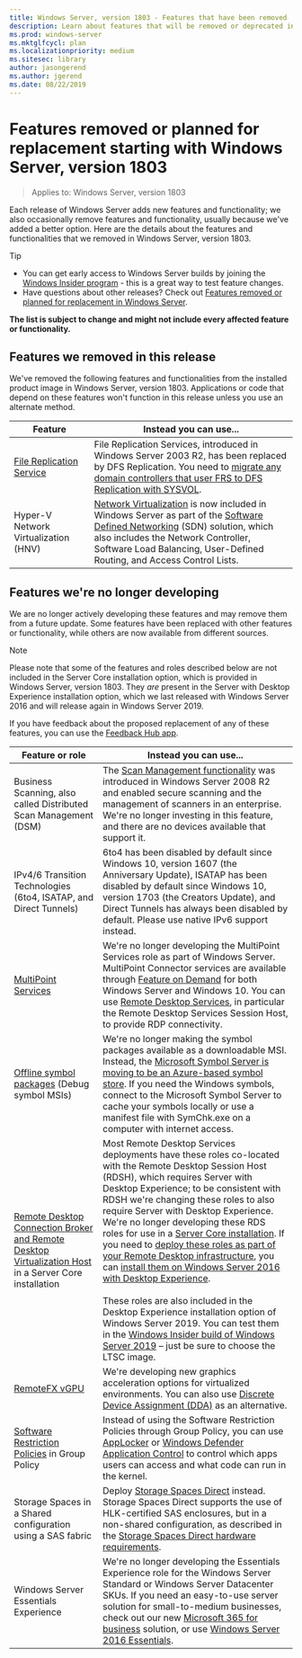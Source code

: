 ```yaml
---
title: Windows Server, version 1803 - Features that have been removed
description: Learn about features that will be removed or deprecated in Windows Server, version 1803, or a future release
ms.prod: windows-server
ms.mktglfcycl: plan
ms.localizationpriority: medium
ms.sitesec: library
author: jasongerend
ms.author: jgerend
ms.date: 08/22/2019
---
```

# Features removed or planned for replacement starting with Windows Server, version 1803

> Applies to: Windows Server, version 1803

Each release of Windows Server adds new features and functionality; we also occasionally remove features and functionality, usually because we've added a better option. Here are the details about the features and functionalities that we removed in Windows Server, version 1803.   

> [!TIP]
> - You can get early access to Windows Server builds by joining the [Windows Insider program](https://insider.windows.com) - this is a great way to test feature changes.
> - Have questions about other releases? Check out [Features removed or planned for replacement in Windows Server](../get-started-19/removed-features.md).

**The list is subject to change and might not include every affected feature or functionality.** 

## Features we removed in this release

We've removed the following features and functionalities from the installed product image in Windows Server, version 1803. Applications or code that depend on these features won't function in this release unless you use an alternate method.   

| Feature	 | Instead you can use... |
| ----------- | -------------------- |
| [File Replication Service](https://support.microsoft.com/en-us/help/4025991/windows-server-version-1709-no-longer-supports-frs)|File Replication Services, introduced in Windows Server 2003 R2, has been replaced by DFS Replication. You need to [migrate any domain controllers that user FRS to DFS Replication with SYSVOL](https://blogs.technet.microsoft.com/filecab/2014/06/25/streamlined-migration-of-frs-to-dfsr-sysvol/). |
| Hyper-V Network Virtualization (HNV)|[Network Virtualization](../networking/sdn/technologies/hyper-v-network-virtualization/whats-new-hyperv-network-virtualization-windows-server.md) is now included in Windows Server as part of the [Software Defined Networking](../networking/sdn/software-defined-networking.md) (SDN) solution, which also includes the Network Controller, Software Load Balancing, User-Defined Routing, and Access Control Lists. |

## Features we're no longer developing

We are no longer actively developing these features and may remove them from a future update. Some features have been replaced with other features or functionality, while others are now available from different sources. 

>[!NOTE]
> Please note that some of the features and roles described below are not included in the Server Core installation option, which is provided in Windows Server, version 1803. They *are* present in the Server with Desktop Experience installation option, which we last released with Windows Server 2016 and will release again in Windows Server 2019.

If you have feedback about the proposed replacement of any of these features, you can use the [Feedback Hub app](https://support.microsoft.com/help/4021566/windows-10-send-feedback-to-microsoft-with-feedback-hub-app). 

| Feature or role	 | Instead you can use... |
| ----------- | --------------------- |
| Business Scanning, also called Distributed Scan Management (DSM)|The [Scan Management functionality](https://docs.microsoft.com/previous-versions/windows/it-pro/windows-server-2008-R2-and-2008/dd759124\(v%3dws.11\)) was introduced in Windows Server 2008 R2 and enabled secure scanning and the management of scanners in an enterprise. We're no longer investing in this feature, and there are no devices available that support it. |
| IPv4/6 Transition Technologies (6to4, ISATAP, and Direct Tunnels)|6to4 has been disabled by default since Windows 10, version 1607 (the Anniversary Update), ISATAP has been disabled by default since Windows 10, version 1703 (the Creators Update), and Direct Tunnels has always been disabled by default. Please use native IPv6 support instead. |
| [MultiPoint Services](../remote/multipoint-services/multipoint-services.md)|We're no longer developing the MultiPoint Services role as part of Windows Server. MultiPoint Connector services are available through [Feature on Demand](https://docs.microsoft.com/windows-hardware/manufacture/desktop/features-on-demand-v2--capabilities) for both Windows Server and Windows 10. You can use [Remote Desktop Services](../remote/remote-desktop-services/welcome-to-rds.md), in particular the Remote Desktop Services Session Host, to provide RDP connectivity. |
| [Offline symbol packages](https://docs.microsoft.com/windows-hardware/drivers/debugger/debugger-download-symbols) (Debug symbol MSIs)|We're no longer making the symbol packages available as a downloadable MSI. Instead, the [Microsoft Symbol Server is moving to be an Azure-based symbol store](https://blogs.msdn.microsoft.com/windbg/2017/10/18/update-on-microsofts-symbol-server/). If you need the Windows symbols, connect to the Microsoft Symbol Server to cache your symbols locally or use a manifest file with SymChk.exe on a computer with internet access. |
| [Remote Desktop Connection Broker and Remote Desktop Virtualization Host](../remote/remote-desktop-services/desktop-hosting-service.md) in a Server Core installation|Most Remote Desktop Services deployments have these roles co-located with the Remote Desktop Session Host (RDSH), which requires Server with Desktop Experience; to be consistent with RDSH we're changing these roles to also require Server with Desktop Experience. We're no longer developing these RDS roles for use in a [Server Core installation](../administration/server-core/what-is-server-core.md). If you need to [deploy these roles as part of your Remote Desktop infrastructure](../remote/remote-desktop-services/rds-deploy-infrastructure.md), you can [install them on Windows Server 2016 with Desktop Experience](getting-started-with-server-with-desktop-experience.md). <br/><br/>These roles are also included in the Desktop Experience installation option of Windows Server 2019. You can test them in the [Windows Insider build of Windows Server 2019](https://docs.microsoft.com/windows-insider/at-work/) – just be sure to choose the LTSC image. |
| [RemoteFX vGPU](../remote/remote-desktop-services/rds-remotefx-vgpu.md)|We're developing new graphics acceleration options for virtualized environments. You can also use [Discrete Device Assignment (DDA)](../virtualization/hyper-v/plan/plan-for-deploying-devices-using-discrete-device-assignment.md) as an alternative. |
| [Software Restriction Policies](../identity/software-restriction-policies/software-restriction-policies.md) in Group Policy|Instead of using the Software Restriction Policies through Group Policy, you can use [AppLocker](https://docs.microsoft.com/windows/security/threat-protection/applocker/applocker-overview) or [Windows Defender Application Control](https://docs.microsoft.com/windows/security/threat-protection/windows-defender-application-control) to control which apps users can access and what code can run in the kernel. |
| Storage Spaces in a Shared configuration using a SAS fabric|Deploy [Storage Spaces Direct](../storage/storage-spaces/storage-spaces-direct-overview.md) instead. Storage Spaces Direct supports the use of HLK-certified SAS enclosures, but in a non-shared configuration, as described in the [Storage Spaces Direct hardware requirements](../storage/storage-spaces/storage-spaces-direct-hardware-requirements.md). |
| Windows Server Essentials Experience|We're no longer developing the Essentials Experience role for the Windows Server Standard or Windows Server Datacenter SKUs. If you need an easy-to-use server solution for small-to-medium businesses, check out our new [Microsoft 365 for business](https://www.microsoft.com/microsoft-365/business) solution, or use [Windows Server 2016 Essentials](https://docs.microsoft.com/windows-server-essentials/get-started/get-started). |

